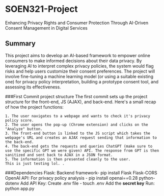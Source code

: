 # SOEN321-Project
Enhancing Privacy Rights and Consumer Protection Through AI-Driven Consent Management in Digital Services 

## Summary
This project aims to develop an AI-based framework to empower online consumers to make informed decisions about their data privacy. By leveraging AI to interpret complex privacy policies, the system would flag risks and help users customize their consent preferences. The project will involve fine-tuning a machine learning model (or using a suitable existing one) for privacy policy interpretation, building a prototype consent tool, and assessing its effectiveness. 


###First Commit project structure
The first commit sets up the project structure for the front-end, JS (AJAX), and back-end. Here's a small recap of how the project functions:

	1. The user navigates to a webpage and wants to check it's privacy policy score.
	2. The user opens the pop-up (Chrome extension) and clicks on the "Analyze" button.
	3. The front-end button is linked to the JS script which takes the webpage's URL and creates an AJAX request sending that information to the back-end.
	4. The back-end gets the requests and queries ChatGPT (make sure to use the specific GPT we were given) API. The response from GPT is then sanitized and sent back to AJAX in a JSON format.
	5. The information is then presented cleanly to the user. 
	This is just testing lol. .


###Dependencies
Flask: Backend framework- pip install Flask Flask-CORS
OpenAI API: For privacy policy analysis - pip install openai==0.28 python-dotenv
Add API Key: Create .env file - touch .env
Add the **secret key**
Run: python app.py
